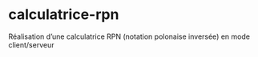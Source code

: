 # calculatrice-rpn
Réalisation d’une calculatrice RPN (notation polonaise inversée) en mode client/serveur
